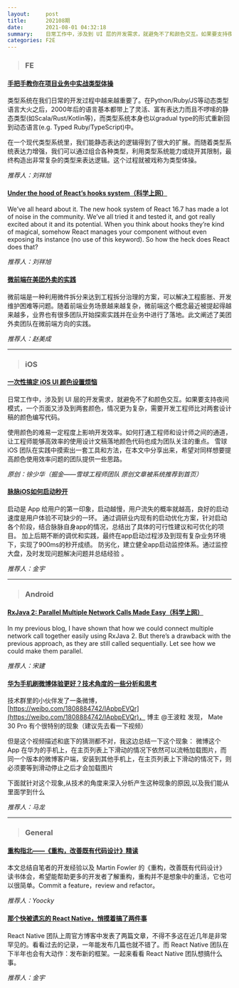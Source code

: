 ```yaml
---
layout:     post
title:      202108期
date:       2021-08-01 04:32:18
summary:    日常工作中，涉及到 UI 层的开发需求，就避免不了和颜色交互。如果要支持夜间模式，一个页面又涉及到两套颜色，情况更为复杂，需要开发工程师比对两套设计稿的颜色编写代码。使用颜色的难易一定程度上影响开发效率。如何打通工程师和设计师之间的通道，让工程师能够高效率的使用设计文稿落地颜色代码也成为团队关注的重点。雪球 iOS 团队在实践中摸索出一套工具和方法，在本文中分享出来，希望对同样想要提高颜色使用效率问题的团队提供一些思路。
categories: F2E
---
```



> ### FE

#### [手把手教你在项目业务中实战类型体操](https://zhuanlan.zhihu.com/p/181696903)

类型系统在我们日常的开发过程中越来越重要了。在Python/Ruby/JS等动态类型语言大火之后，2000年后的语言基本都带上了灵活、富有表达力而且不啰嗦的静态类型(如Scala/Rust/Kotlin等)，而类型系统本身也以gradual type的形式重新回到动态语言(e.g. Typed Ruby/TypeScript)中。

在一个现代类型系统里，我们能静态表达的逻辑得到了很大的扩展。而随着类型系统表达力增强，我们可以通过组合各种类型，利用类型系统能力或绕开其限制，最终构造出非常复杂的类型来表达逻辑。这个过程就被戏称为类型体操。

*推荐人：刘祥旭*

#### [Under the hood of React’s hooks system（科学上网）](https://the-guild.dev/blog/react-hooks-system)

We’ve all heard about it. The new hook system of React 16.7 has made a lot of noise in the community. We’ve all tried it and tested it, and got really excited about it and its potential. When you think about hooks they’re kind of magical, somehow React manages your component without even exposing its instance (no use of this keyword). So how the heck does React does that?

*推荐人：刘祥旭*

#### [微前端在美团外卖的实践](https://juejin.cn/post/6844904073972432903)

微前端是一种利用微件拆分来达到工程拆分治理的方案，可以解决工程膨胀、开发维护困难等问题。随着前端业务场景越来越复杂，微前端这个概念最近被提起得越来越多，业界也有很多团队开始探索实践并在业务中进行了落地。此文阐述了美团外卖团队在微前端方向的实践。


*推荐人：赵美成*

---

> ### iOS

#### [一次性搞定 iOS UI 颜色设置烦恼](https://juejin.cn/post/6998423779240067109)

日常工作中，涉及到 UI 层的开发需求，就避免不了和颜色交互。如果要支持夜间模式，一个页面又涉及到两套颜色，情况更为复杂，需要开发工程师比对两套设计稿的颜色编写代码。

使用颜色的难易一定程度上影响开发效率。如何打通工程师和设计师之间的通道，让工程师能够高效率的使用设计文稿落地颜色代码也成为团队关注的重点。
雪球 iOS 团队在实践中摸索出一套工具和方法，在本文中分享出来，希望对同样想要提高颜色使用效率问题的团队提供一些思路。

*原创：徐少华（掘金——雪球工程师团队 原创文章被系统推荐到首页）*


#### [脉脉iOS如何启动秒开](https://mp.weixin.qq.com/s/oUApkX3lpVTga0cEvqLlHQ)

启动是 App 给用户的第一印象，启动越慢，用户流失的概率就越高，良好的启动速度是用户体验不可缺少的一环。
通过调研业内现有的启动优化方案，针对启动各个阶段，结合脉脉自身app的情况，总结出了具体的可行性建议和可优化的项目。
加上后期不断的调优和实践，最终在app启动过程涉及到现有复杂业务环境下，实现了900ms的秒开成绩。
防劣化，建立健全app启动监控体系。通过监控大盘，及时发现问题解决问题并总结经验 。

*推荐人：金宇*

---

> ### Android


#### [RxJava 2: Parallel Multiple Network Calls Made Easy（科学上网）](https://medium.com/mobile-app-development-publication/rxjava-2-parallel-multiple-network-call-made-easy-1e1f14163eef)

In my previous blog, I have shown that how we could connect multiple network call together easily using RxJava 2. But there’s a drawback with the previous approach, as they are still called sequentially.
Let see how we could make them parallel.

*推荐人：宋建*

#### [华为手机刷微博体验更好？技术角度的一些分析和思考](https://androidperformance.com/2020/08/20/weibo-imageload-opt-on-huawei/)

技术群里的小伙伴发了一条微博， [https://weibo.com/1808884742/IApbpEVQr](https://weibo.com/1808884742/IApbpEVQr)， 博主 @王波粒 发现， Mate 30 Pro 有个很特别的现象（建议先去看一下视频）

但是这个视频描述和底下的猜测都不对，我这边总结一下这个现象： 微博这个 App 在华为的手机上，在主页列表上下滑动的情况下依然可以流畅加载图片，而同一个版本的微博客户端，安装到其他手机上，在主页列表上下滑动的情况下，则必须要等到滑动停止之后才会加载图片

下面就针对这个现象,从技术的角度来深入分析产生这种现象的原因,以及我们能从里面学到什么


*推荐人：马龙*

---

> ### General

#### [重构指北——《重构，改善既有代码设计》精读](https://mp.weixin.qq.com/s/ciKbBI0EKsM_TqKiicAocQ)

本文总结自笔者的开发经验以及 Martin Fowler 的《重构，改善既有代码设计》读书体会，希望能帮助更多的开发者了解重构，重构并不是想象中的重活，它也可以很简单。Commit a feature，review and refactor。


*推荐人：Yoocky*


#### [那个快被遗忘的 React Native，悄摸着搞了两件事](https://mp.weixin.qq.com/s/bLaQOPUzPOeNqeqctX9p2g)

React Native 团队上周官方博客中发表了两篇文章，不得不多这在近几年是非常罕见的。看看过去的记录，一年能发布几篇也就不错了。而 React Native 团队在下半年也会有大动作：发布新的框架。一起来看看 React Native 团队想搞什么事。

*推荐人：金宇*
